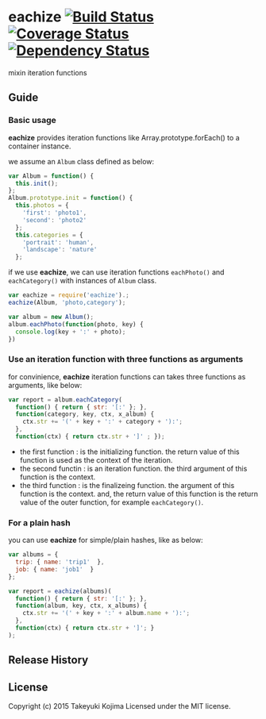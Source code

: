 # eachize [![Build Status](https://travis-ci.org/unau/eachize.svg?branch=master)](https://travis-ci.org/unau/eachize) [![Coverage Status](https://coveralls.io/repos/unau/eachize/badge.svg)](https://coveralls.io/r/unau/eachize) [![Dependency Status](https://david-dm.org/unau/eachize.svg)](https://david-dm.org/unau/eachize)

mixin iteration functions

## Guide

### Basic usage
**eachize** provides iteration functions like Array.prototype.forEach() to a container instance.

we assume an `Album` class defined as below:
```javascript
var Album = function() {
  this.init();
};
Album.prototype.init = function() {
  this.photos = {
    'first': 'photo1',
    'second': 'photo2'
  };
  this.categories = {
    'portrait': 'human',
    'landscape': 'nature'
  };
```
if we use **eachize**, we can use iteration functions `eachPhoto()` and `eachCategory()` with instances of `Album` class.
```javascript
var eachize = require('eachize').;
eachize(Album, 'photo,category');

var album = new Album();
album.eachPhoto(function(photo, key) {
  console.log(key + ':' + photo);
})
```

### Use an iteration function with three functions as arguments
for convinience, **eachize** iteration functions can takes three functions as arguments, like below:
```javascript
var report = album.eachCategory(
  function() { return { str: '[:' }; },
  function(category, key, ctx, x_album) {
    ctx.str += '(' + key + ':' + category + '):';
  },
  function(ctx) { return ctx.str + ']' ; });
```

* the first function : is the initializing function.
the return value of this function is used as the context of the iteration.
* the second functin : is an iteration function. the third argument of 
this function is the context.
* the third function : is the finalizeing function. the argument of
this function is the context. and, the return value of this function is
the return value of the outer function, for example `eachCategory()`.

### For a plain hash
you can use **eachize** for simple/plain hashes, like as below:
```javascript
var albums = {
  trip: { name: 'trip1'  },
  job: { name: 'job1'  }
};

var report = eachize(albums)(
  function() { return { str: '[:' }; },
  function(album, key, ctx, x_albums) {
    ctx.str += '(' + key + ':' + album.name + '):';
  },
  function(ctx) { return ctx.str + ']'; }
);
```

## Release History

## License
Copyright (c) 2015 Takeyuki Kojima
Licensed under the MIT license.
